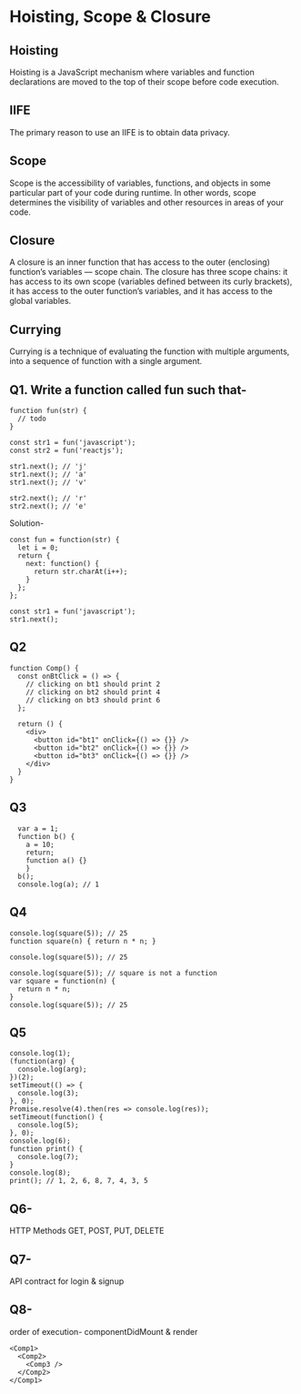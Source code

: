 # Hoisting, Scope & Closure

## Hoisting
Hoisting is a JavaScript mechanism where variables and function declarations are moved to the top of their scope before code execution.

## IIFE
The primary reason to use an IIFE is to obtain data privacy.

## Scope

Scope is the accessibility of variables, functions, and objects in some particular part of your code during runtime. In other words, scope determines the visibility of variables and other resources in areas of your code.

## Closure

A closure is an inner function that has access to the outer (enclosing) function’s variables — scope chain. The closure has three scope chains: it has access to its own scope (variables defined between its curly brackets), it has access to the outer function’s variables, and it has access to the global variables.

## Currying

Currying is a technique of evaluating the function with multiple arguments, into a sequence of function with a single argument.

## Q1. Write a function called fun such that-
```
function fun(str) {
  // todo
}

const str1 = fun('javascript');
const str2 = fun('reactjs');

str1.next(); // 'j'
str1.next(); // 'a'
str1.next(); // 'v'

str2.next(); // 'r'
str2.next(); // 'e'
```

Solution-
```
const fun = function(str) {
  let i = 0;
  return {
    next: function() {
      return str.charAt(i++);
    }
  };
};

const str1 = fun('javascript');
str1.next();
```

## Q2

```
function Comp() {
  const onBtClick = () => {
    // clicking on bt1 should print 2
    // clicking on bt2 should print 4
    // clicking on bt3 should print 6
  };

  return () {
    <div>
      <button id="bt1" onClick={() => {}} />
      <button id="bt2" onClick={() => {}} />
      <button id="bt3" onClick={() => {}} />
    </div>
  }
}
```

## Q3

```
  var a = 1;
  function b() {
    a = 10;
    return;
    function a() {}
    }
  b();
  console.log(a); // 1
```

## Q4

```
console.log(square(5)); // 25
function square(n) { return n * n; }

console.log(square(5)); // 25
```

```
console.log(square(5)); // square is not a function
var square = function(n) { 
  return n * n; 
}
console.log(square(5)); // 25
```

## Q5

```
console.log(1);
(function(arg) {
  console.log(arg);
})(2);
setTimeout(() => {
  console.log(3);
}, 0);
Promise.resolve(4).then(res => console.log(res));
setTimeout(function() {
  console.log(5);
}, 0);
console.log(6);
function print() {
  console.log(7);
}
console.log(8);
print(); // 1, 2, 6, 8, 7, 4, 3, 5
```

## Q6-

HTTP Methods
GET, POST, PUT, DELETE

## Q7-

API contract for login & signup

## Q8-

order of execution- componentDidMount & render

```
<Comp1>
  <Comp2>
    <Comp3 />
  </Comp2>
</Comp1>
```  